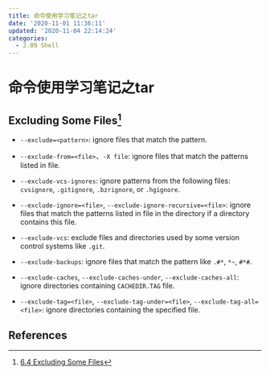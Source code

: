```yaml
---
title: 命令使用学习笔记之tar
date: '2020-11-01 11:36:11'
updated: '2020-11-04 22:14:24'
categories:
  - 2.09 Shell
---
```

# 命令使用学习笔记之tar

## Excluding Some Files[^1]

- `--exclude=<pattern>`: ignore files that match the pattern.

- `--exclude-from=<file>`、`-X file`: ignore files that match the patterns listed in file.
- `--exclude-vcs-ignores`: ignore patterns from the following files: `cvsignore`, `.gitignore`, `.bzrignore`, or `.hgignore`.
- `--exclude-ignore=<file>`, `--exclude-ignore-recursive=<file>`: ignore files that match the patterns listed in file in the directory if a directory contains this file.
- `--exclude-vcs`: exclude files and directories used by some version control systems like `.git`.
- `--exclude-backups`: ignore files that match the pattern like `.#*`, `*~`, `#*#`.
- `--exclude-caches`, `--exclude-caches-under`, `--exclude-caches-all`: ignore directories containing `CACHEDIR.TAG` file.
- `--exclude-tag=<file>`, `--exclude-tag-under=<file>`, `--exclude-tag-all=<file>`: ignore directories containing the specified file.

## References

[^1]:[6.4 Excluding Some Files](https://www.gnu.org/software/tar/manual/html_node/exclude.html)
